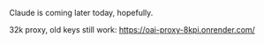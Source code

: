 Claude is coming later today, hopefully.

32k proxy, old keys still work:
https://oai-proxy-8kpi.onrender.com/